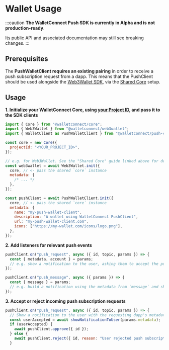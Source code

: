 # Wallet Usage

:::caution
**The WalletConnect Push SDK is currently in Alpha and is not production-ready**.

Its public API and associated documentation may still see breaking changes.
:::

## Prerequisites

The **PushWalletClient requires an existing pairing** in order to receive a push subscription request from a dapp.
This means that the PushClient should be used alongside the [Web3Wallet SDK](../web3wallet/installation.md), via the [Shared Core](../guides/shared-core.md) setup.

## Usage

**1. Initialize your WalletConnect Core, using [your Project ID](../../cloud/relay.md), and pass it to the SDK clients**

```javascript
import { Core } from "@walletconnect/core";
import { Web3Wallet } from "@walletconnect/web3wallet";
import { WalletClient as PushWalletClient } from "@walletconnect/push-client";

const core = new Core({
  projectId: "<YOUR_PROJECT_ID>",
});

// e.g. for Web3Wallet. See the "Shared Core" guide linked above for details.
const web3wallet = await Web3Wallet.init({
  core, // <- pass the shared `core` instance
  metadata: {
    /* ... */
  },
});

const pushClient = await PushWalletClient.init({
  core, // <- pass the shared `core` instance
  metadata: {
    name: "my-push-wallet-client",
    description: "A wallet using WalletConnect PushClient",
    url: "my-push-wallet-client.com",
    icons: ["https://my-wallet.com/icons/logo.png"],
  },
});
```

**2. Add listeners for relevant push events**

```javascript
pushClient.on("push_request", async ({ id, topic, params }) => {
  const { metadata, account } = params;
  // e.g. show a notification to the user, asking them to accept the push subscription request.
});

pushClient.on("push_message", async ({ params }) => {
  const { message } = params;
  // e.g. build a notification using the metadata from `message` and show to the user.
});
```

**3. Accept or reject incoming push subscription requests**

```javascript
pushClient.on("push_request", async ({ id, topic, params }) => {
  // Show a notification to the user with the requesting dapp's metadata, asking them to accept the push subscription request.
  const userAccepted = await showNotificationToUser(params.metadata);
  if (userAccepted) {
    await pushClient.approve({ id });
  } else {
    await pushClient.reject({ id, reason: "User rejected push subscription request" });
  }
```
